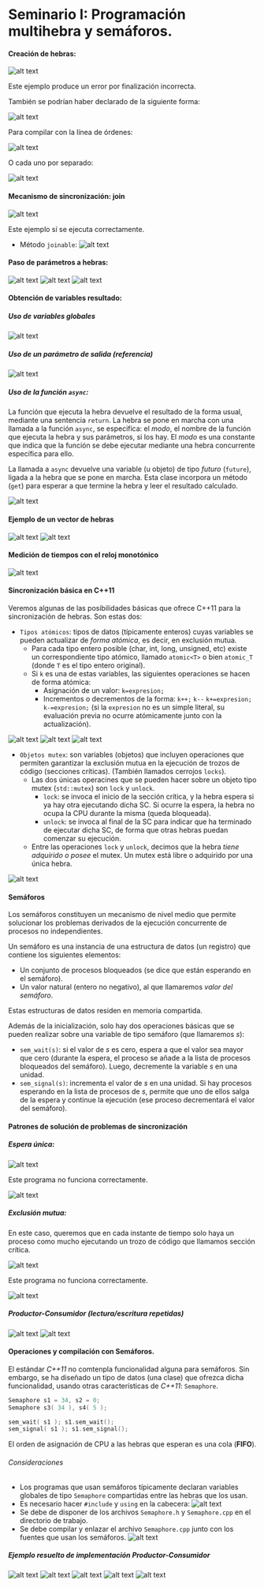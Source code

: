 # Seminario I: Programación multihebra y semáforos.

#### Creación de hebras:

![alt text](./images/1.png "creación de hebras")

Este ejemplo produce un error por finalización incorrecta.

También se podrían haber declarado de la siguiente forma:

![alt text](./images/2.png "creación de hebras")

Para compilar con la línea de órdenes:

![alt text](./images/3.png "creación de hebras")

O cada uno por separado:

![alt text](./images/4.png "creación de hebras")

#### Mecanismo de sincronización: join

![alt text](./images/5.png "sincronización de hebras")

Este ejemplo sí se ejecuta correctamente.

* Método `joinable`:
![alt text](./images/6.png "metodo joinable")

#### Paso de parámetros a hebras:

![alt text](./images/7.png "paso parametros hebras")
![alt text](./images/8.png "paso parametros hebras")
![alt text](./images/9.png "paso parametros hebras")

#### Obtención de variables resultado:

##### Uso de variables globales
![alt text](./images/10.png "variable global")

##### Uso de un parámetro de salida (referencia)

![alt text](./images/11.png "parametro de salida")

##### Uso de la función `async`:

La función que ejecuta la hebra devuelve el resultado de la forma usual, mediante una sentencia `return`. La hebra se pone en marcha con una llamada a la función `async`, se especifica: el *modo*, el nombre de la función que ejecuta la hebra y sus parámetros, si los hay. El *modo* es una constante que indica que la función se debe ejecutar mediante una hebra concurrente específica para ello. 

La llamada a `async` devuelve una variable (u objeto) de tipo *futuro* (`future`), ligada a la hebra que se pone en marcha. Esta clase incorpora un método (`get`) para esperar a que termine la hebra y leer el resultado calculado.

![alt text](./images/12.png "ejemplo uso future")

#### Ejemplo de un vector de hebras

![alt text](./images/13.png "ejemplo vector de hebras")
![alt text](./images/14.png "ejemplo vector de future")

#### Medición de tiempos con el reloj monotónico

![alt text](./images/15.png "medicion tiempos")

#### Sincronización básica en C++11

Veremos algunas de las posibilidades básicas que ofrece C++11 para la sincronización de hebras. Son estas dos:

* `Tipos atómicos`: tipos de datos (típicamente enteros) cuyas variables se pueden actualizar de *forma atómica*, es decir, en exclusión mutua.
    * Para cada tipo entero posible (char, int, long, unsigned, etc) existe un correspondiente tipo atómico, llamado `atomic<T>` o bien `atomic_T` (donde `T` es el tipo entero original).
    * Si `k` es una de estas variables, las siguientes operaciones se hacen de forma atómica:
        * Asignación de un valor: `k=expresion;`
        * Incrementos o decrementos de la forma: `k++;` `k--` `k+=expresion;` `k-=expresion;` (si la `expresion` no es un simple literal, su evaluación previa no ocurre atómicamente junto con la actualización).

![alt text](./images/16.png "")
![alt text](./images/17.png "")
![alt text](./images/18.png "")


* `Objetos mutex`: son variables (objetos) que incluyen operaciones que permiten garantizar la exclusión mutua en la ejecución de trozos de código (secciones críticas). (También llamados cerrojos `locks`).
    * Las dos únicas operacines que se pueden hacer sobre un objeto tipo mutex  (`std::mutex`) son `lock` y `unlock`.
        * `lock`: se invoca el inicio de la sección crítica, y la hebra espera si ya hay otra ejecutando dicha SC. Si ocurre la espera, la hebra no ocupa la CPU durante la misma (queda bloqueada).
        * `unlock`: se invoca al final de la SC para indicar que ha terminado de ejecutar dicha SC, de forma que otras hebras puedan comenzar su ejecución.
    * Entre las operaciones `lock` y `unlock`, decimos que la hebra *tiene adquirido o posee* el mutex. Un mutex está libre o adquirido por una única hebra.

![alt text](./images/19.png "")


#### Semáforos

Los semáforos constituyen un mecanismo de nivel medio que permite solucionar los problemas derivados de la ejecución concurrente de procesos no independientes.

Un semáforo es una instancia de una estructura de datos (un registro) que contiene los siguientes elementos:

* Un conjunto de procesos bloqueados (se dice que están esperando en el semáforo).
* Un valor natural (entero no negativo), al que llamaremos *valor del semáforo*.

Estas estructuras de datos residen en memoria compartida.

Además de la inicialización, solo hay dos operaciones básicas que se pueden realizar sobre una variable de tipo semáforo (que llamaremos *s*):

* `sem_wait(s)`: si el valor de *s* es cero, espera a que el valor sea mayor que cero (durante la espera, el proceso se añade a la lista de procesos bloqueados del semáforo). Luego, decremente la variable *s* en una unidad.
* `sem_signal(s)`: incrementa el valor de *s* en una unidad. Si hay procesos esperando en la lista de procesos de *s*, permite que uno de ellos salga de la espera y continue la ejecución (ese proceso decrementará el valor del semáforo).


#### Patrones de solución de problemas de sincronización

##### Espera única:

![alt text](./images/20.png "")

Este programa no funciona correctamente.

![alt text](./images/21.png "")

##### Exclusión mutua:

En este caso, queremos que en cada instante de tiempo solo haya un proceso como mucho ejecutando un trozo de código que llamamos sección crítica.

![alt text](./images/22.png "")

Este programa no funciona correctamente.

![alt text](./images/23.png "")

##### Productor-Consumidor (lectura/escritura repetidas)

![alt text](./images/24.png "")
![alt text](./images/25.png "")

#### Operaciones y compilación con Semáforos.

El estándar *C++11* no comtenpla funcionalidad alguna para semáforos. Sin embargo, se ha diseñado un tipo de datos (una clase) que ofrezca dicha funcionalidad, usando otras características de *C++11*: `Semaphore`.

~~~C++
Semaphore s1 = 34, s2 = 0;
Semaphore s3( 34 ), s4( 5 );

sem_wait( s1 ); s1.sem_wait();
sem_signal( s1 ); s1.sem_signal();
~~~

El orden de asignación de CPU a las hebras que esperan es una cola (**FIFO**).

###### Consideraciones

* Los programas que usan semáforos típicamente declaran variables globales de tipo `Semaphore` compartidas entre las hebras que los usan.
* Es necesario hacer `#include` y `using` en la cabecera:
![alt text](./images/26.png "")
* Se debe de disponer de los archivos `Semaphore.h` y `Semaphore.cpp` en el directorio de trabajo.
* Se debe compilar y enlazar el archivo `Semaphore.cpp` junto con los fuentes que usan los semáforos.
![alt text](./images/27.png "")

##### Ejemplo resuelto de implementación Productor-Consumidor

![alt text](./images/28.png "")
![alt text](./images/29.png "")
![alt text](./images/30.png "")
![alt text](./images/31.png "")
![alt text](./images/32.png "")
